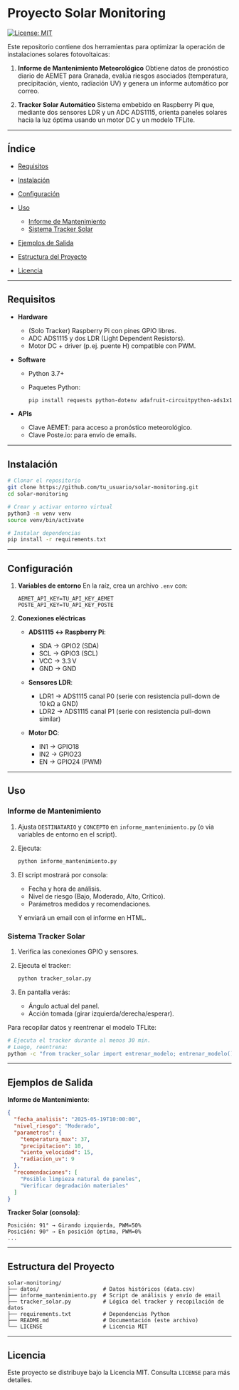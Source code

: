 # Proyecto Solar Monitoring

[![License: MIT](https://img.shields.io/badge/License-MIT-green.svg)](LICENSE)

Este repositorio contiene dos herramientas para optimizar la operación de instalaciones solares fotovoltaicas:

1. **Informe de Mantenimiento Meteorológico**
   Obtiene datos de pronóstico diario de AEMET para Granada, evalúa riesgos asociados (temperatura, precipitación, viento, radiación UV) y genera un informe automático por correo.

2. **Tracker Solar Automático**
   Sistema embebido en Raspberry Pi que, mediante dos sensores LDR y un ADC ADS1115, orienta paneles solares hacia la luz óptima usando un motor DC y un modelo TFLite.

---

## Índice

* [Requisitos](#requisitos)
* [Instalación](#instalación)
* [Configuración](#configuración)
* [Uso](#uso)

  * [Informe de Mantenimiento](#informe-de-mantenimiento)
  * [Sistema Tracker Solar](#sistema-tracker-solar)
* [Ejemplos de Salida](#ejemplos-de-salida)
* [Estructura del Proyecto](#estructura-del-proyecto)
* [Licencia](#licencia)

---

## Requisitos

* **Hardware**

  * (Solo Tracker) Raspberry Pi con pines GPIO libres.
  * ADC ADS1115 y dos LDR (Light Dependent Resistors).
  * Motor DC + driver (p. ej. puente H) compatible con PWM.

* **Software**

  * Python 3.7+
  * Paquetes Python:

    ```bash
    pip install requests python-dotenv adafruit-circuitpython-ads1x15 RPi.GPIO tensorflow numpy
    ```

* **APIs**

  * Clave AEMET: para acceso a pronóstico meteorológico.
  * Clave Poste.io: para envío de emails.

---

## Instalación

```bash
# Clonar el repositorio
git clone https://github.com/tu_usuario/solar-monitoring.git
cd solar-monitoring

# Crear y activar entorno virtual
python3 -m venv venv
source venv/bin/activate

# Instalar dependencias
pip install -r requirements.txt
```

---

## Configuración

1. **Variables de entorno**
   En la raíz, crea un archivo `.env` con:

   ```env
   AEMET_API_KEY=TU_API_KEY_AEMET
   POSTE_API_KEY=TU_API_KEY_POSTE
   ```

2. **Conexiones eléctricas**

   * **ADS1115 ↔ Raspberry Pi**:

     * SDA → GPIO2 (SDA)
     * SCL → GPIO3 (SCL)
     * VCC → 3.3 V
     * GND → GND

   * **Sensores LDR**:

     * LDR1 → ADS1115 canal P0 (serie con resistencia pull-down de 10 kΩ a GND)
     * LDR2 → ADS1115 canal P1 (serie con resistencia pull-down similar)

   * **Motor DC**:

     * IN1 → GPIO18
     * IN2 → GPIO23
     * EN  → GPIO24 (PWM)

---

## Uso

### Informe de Mantenimiento

1. Ajusta `DESTINATARIO` y `CONCEPTO` en `informe_mantenimiento.py` (o via variables de entorno en el script).
2. Ejecuta:

   ```bash
   python informe_mantenimiento.py
   ```
3. El script mostrará por consola:

   * Fecha y hora de análisis.
   * Nivel de riesgo (Bajo, Moderado, Alto, Crítico).
   * Parámetros medidos y recomendaciones.

   Y enviará un email con el informe en HTML.

### Sistema Tracker Solar

1. Verifica las conexiones GPIO y sensores.
2. Ejecuta el tracker:

   ```bash
   python tracker_solar.py
   ```
3. En pantalla verás:

   * Ángulo actual del panel.
   * Acción tomada (girar izquierda/derecha/esperar).

Para recopilar datos y reentrenar el modelo TFLite:

```bash
# Ejecuta el tracker durante al menos 30 min.
# Luego, reentrena:
python -c "from tracker_solar import entrenar_modelo; entrenar_modelo()"
```

---

## Ejemplos de Salida

**Informe de Mantenimiento**:

```json
{
  "fecha_analisis": "2025-05-19T10:00:00",
  "nivel_riesgo": "Moderado",
  "parametros": {
    "temperatura_max": 37,
    "precipitacion": 10,
    "viento_velocidad": 15,
    "radiacion_uv": 9
  },
  "recomendaciones": [
    "Posible limpieza natural de paneles",
    "Verificar degradación materiales"
  ]
}
```

**Tracker Solar (consola)**:

```
Posición: 91° → Girando izquierda, PWM=50%
Posición: 90° → En posición óptima, PWM=0%
...
```

---

## Estructura del Proyecto

```
solar-monitoring/
├── datos/                    # Datos históricos (data.csv)
├── informe_mantenimiento.py  # Script de análisis y envío de email
├── tracker_solar.py          # Lógica del tracker y recopilación de datos
├── requirements.txt          # Dependencias Python
├── README.md                 # Documentación (este archivo)
└── LICENSE                   # Licencia MIT
```

---

## Licencia

Este proyecto se distribuye bajo la Licencia MIT. Consulta `LICENSE` para más detalles.
